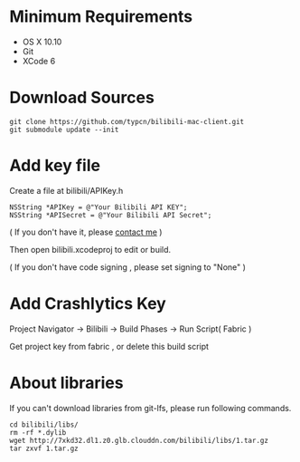 # Minimum Requirements

* OS X 10.10
* Git
* XCode 6

# Download Sources

	git clone https://github.com/typcn/bilibili-mac-client.git
	git submodule update --init

# Add key file

Create a file at bilibili/APIKey.h

	NSString *APIKey = @"Your Bilibili API KEY";
	NSString *APISecret = @"Your Bilibili API Secret";
( If you don't have it, please [contact me](mailto:typcncom@gmail.com) )

Then open bilibili.xcodeproj to edit or build.

( If you don't have code signing , please set signing to "None" )

# Add Crashlytics Key
Project Navigator -> Bilibili -> Build Phases -> Run Script( Fabric )

Get project key from fabric , or delete this build script

# About libraries

If you can't download libraries from git-lfs, please run following commands.

	cd bilibili/libs/
	rm -rf *.dylib
	wget http://7xkd32.dl1.z0.glb.clouddn.com/bilibili/libs/1.tar.gz
	tar zxvf 1.tar.gz
